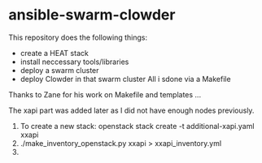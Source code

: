 # ansible-swarm-clowder
This repository does the following things:
* create a HEAT stack
* install neccessary tools/libraries
* deploy a swarm cluster
* deploy Clowder in that swarm cluster
All i sdone via a Makefile


Thanks to Zane for his work on Makefile and templates ...


The xapi part was added later as I did not have enough nodes previously.

1. To create a new stack: openstack stack create -t additional-xapi.yaml xxapi
2. ./make_inventory_openstack.py xxapi > xxapi_inventory.yml
3. 